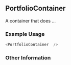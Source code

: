 ## PortfolioContainer
A container that does ...

### Example Usage

```js
<PortfolioContainer  />
```


### Other Information
